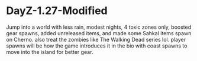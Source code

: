 # DayZ-1.27-Modified
Jump into a world with less rain, modest nights, 4 toxic zones only, boosted gear spawns, added unreleased items, and made some Sahkal items spawn on Cherno. also treat the zombies like The Walking Dead series lol.
player spawns will be how the game introduces it in the bio with coast spawns to move into the island for better gear.
